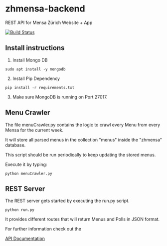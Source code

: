 # zhmensa-backend
REST API for Mensa Zürich Website + App

[![Build Status](https://www.travis-ci.org/renezurbruegg/zhmensa-backend.svg?branch=master)](https://www.travis-ci.org/renezurbruegg/zhmensa-backend)
## Install instructions
1. Install Mongo DB

  ``sudo apt install -y mongodb``
  
2. Install Pip Dependency

  ``pip install -r requirements.txt``

3. Make sure MongoDB is running on Port 27017.

## Menu Crawler
The file menuCrawler.py contains the logic to crawl every Menu from every Mensa for the current week. 

It will store all parsed menus in the collection "menus" inside the "zhmensa" database. 

This script should be run periodically to keep updating the stored menus.

Execute it by typing:

``python menuCrawler.py``

## REST Server
  The REST server gets started by executing the run.py script.
  
``python run.py``

It provides different routes that will return Menus and Polls in JSON format. 

For further information check out the 

[API Documentation](./api.md)

